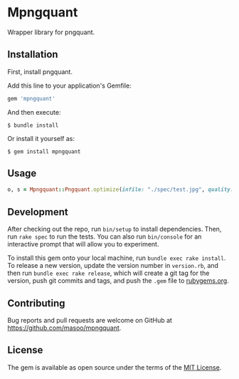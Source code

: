 # Mpngquant

Wrapper library for pngquant.

## Installation

First, install pngquant.

Add this line to your application's Gemfile:

```ruby
gem 'mpngquant'
```

And then execute:

    $ bundle install

Or install it yourself as:

    $ gem install mpngquant

## Usage

```ruby
o, s = Mpngquant::Pngquant.optimize(infile: "./spec/test.jpg", quality: "50-80")
```

## Development

After checking out the repo, run `bin/setup` to install dependencies. Then, run `rake spec` to run the tests. You can also run `bin/console` for an interactive prompt that will allow you to experiment.

To install this gem onto your local machine, run `bundle exec rake install`. To release a new version, update the version number in `version.rb`, and then run `bundle exec rake release`, which will create a git tag for the version, push git commits and tags, and push the `.gem` file to [rubygems.org](https://rubygems.org).

## Contributing

Bug reports and pull requests are welcome on GitHub at https://github.com/masoo/mpngquant.


## License

The gem is available as open source under the terms of the [MIT License](https://opensource.org/licenses/MIT).
